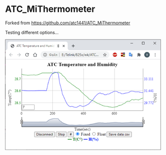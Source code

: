 # ATC_MiThermometer


Forked from https://github.com/atc1441/ATC_MiThermometer

Testing different options...

![SCH](https://github.com/pvvx/ATC_MiThermometer/blob/master/GraphAtc_html.gif) 

